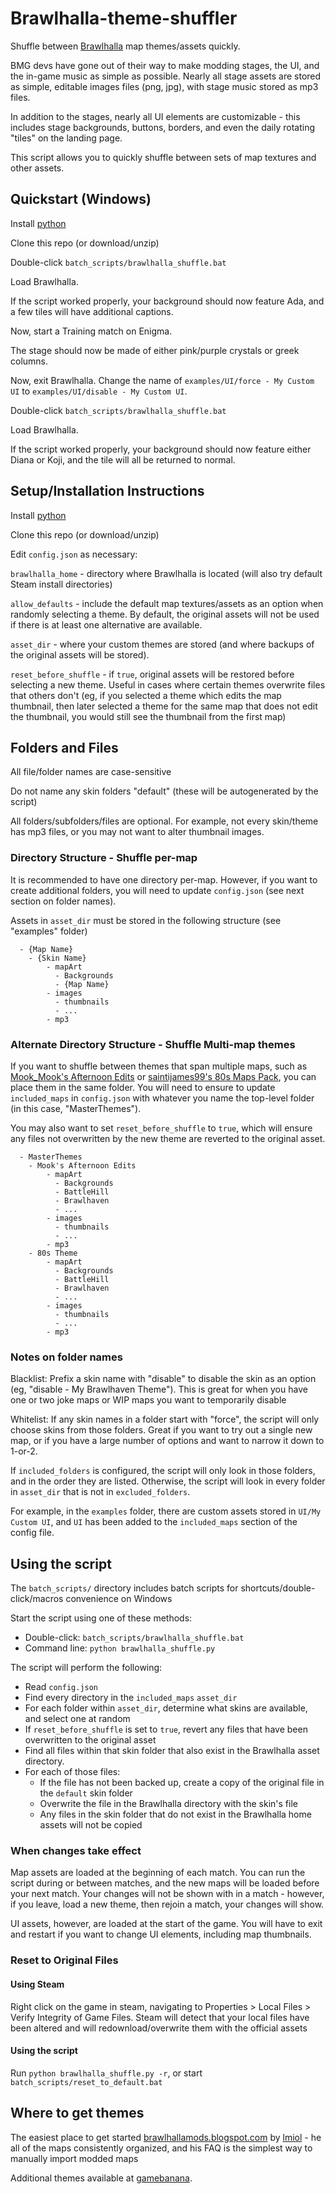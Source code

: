 # Brawlhalla-theme-shuffler

Shuffle between [Brawlhalla](http://www.brawlhalla.com/) map themes/assets quickly.

BMG devs have gone out of their way to make modding stages, the UI, and the in-game music as simple as possible. Nearly all stage assets are stored as simple, editable images files (png, jpg), with stage music stored as mp3 files.

In addition to the stages, nearly all UI elements are customizable - this includes stage backgrounds, buttons, borders, and even the daily rotating "tiles" on the landing page.

This script allows you to quickly shuffle between sets of map textures and other assets.

## Quickstart (Windows)

Install [python](https://www.python.org/downloads/)

Clone this repo (or download/unzip)

Double-click `batch_scripts/brawlhalla_shuffle.bat`

Load Brawlhalla.

If the script worked properly, your background should now feature Ada, and a few tiles will have additional captions.

Now, start a Training match on Enigma.

The stage should now be made of either pink/purple crystals or greek columns.

Now, exit Brawlhalla. Change the name of `examples/UI/force - My Custom UI` to `examples/UI/disable - My Custom UI`. 

Double-click `batch_scripts/brawlhalla_shuffle.bat`

Load Brawlhalla.

If the script worked properly, your background should now feature either Diana or Koji, and the tile will all be returned to normal.


## Setup/Installation Instructions

Install [python](https://www.python.org/downloads/)

Clone this repo (or download/unzip)

Edit `config.json` as necessary:

   `brawlhalla_home` - directory where Brawlhalla is located (will also try default Steam install directories)

   `allow_defaults` - include the default map textures/assets as an option when randomly selecting a theme. By default, the original assets will not be used if there is at least one alternative are available. 

   `asset_dir` - where your custom themes are stored (and where backups of the original assets will be stored). 

   `reset_before_shuffle` - if `true`, original assets will be restored before selecting a new theme. Useful in cases where certain themes overwrite files that others don't (eg, if you selected a theme which edits the map thumbnail, then later selected a theme for the same map that does not edit the thumbnail, you would still see the thumbnail from the first map)


## Folders and Files

All file/folder names are case-sensitive

Do not name any skin folders "default" (these will be autogenerated by the script)

All folders/subfolders/files are optional. For example, not every skin/theme has mp3 files, or you may not want to alter thumbnail images.

### Directory Structure - Shuffle per-map

It is recommended to have one directory per-map. However, if you want to create additional folders, you will need to update `config.json` (see next section on folder names).

Assets in `asset_dir` must be stored in the following structure (see "examples" folder)

```
  - {Map Name}
    - {Skin Name}
        - mapArt
          - Backgrounds
          - {Map Name}
        - images
          - thumbnails
          - ...
        - mp3
```

### Alternate Directory Structure - Shuffle Multi-map themes

If you want to shuffle between themes that span multiple maps, such as [Mook_Mook's Afternoon Edits](https://gamebanana.com/maps/204413) or [saintijames99's 80s Maps Pack](https://gamebanana.com/maps/202608), you can place them in the same folder. You will need to ensure to update `included_maps` in `config.json` with whatever you name the top-level folder (in this case, "MasterThemes").

You may also want to set `reset_before_shuffle` to `true`, which will ensure any files not overwritten by the new theme are reverted to the original asset. 

```
  - MasterThemes
    - Mook's Afternoon Edits
        - mapArt
          - Backgrounds
          - BattleHill
          - Brawlhaven
          - ...
        - images
          - thumbnails
          - ...
        - mp3
    - 80s Theme
        - mapArt
          - Backgrounds
          - BattleHill
          - Brawlhaven
          - ...
        - images
          - thumbnails
          - ...
        - mp3
```

### Notes on folder names

Blacklist: Prefix a skin name with "disable" to disable the skin as an option (eg, "disable - My Brawlhaven Theme"). This is great for when you have one or two joke maps or WIP maps you want to temporarily disable

Whitelist: If any skin names in a folder start with "force", the script will only choose skins from those folders. Great if you want to try out a single new map, or if you have a large number of options and want to narrow it down to 1-or-2.

If `included_folders` is configured, the script will only look in those folders, and in the order they are listed. Otherwise, the script will look in every folder in `asset_dir` that is not in `excluded_folders`.

For example, in the `examples` folder, there are custom assets stored in `UI/My Custom UI`, and `UI` has been added to the `included_maps` section of the config file.


## Using the script

The `batch_scripts/` directory includes batch scripts for shortcuts/double-click/macros convenience on Windows

Start the script using one of these methods:
- Double-click: `batch_scripts/brawlhalla_shuffle.bat` 
- Command line: `python brawlhalla_shuffle.py`

The script will perform the following:

- Read `config.json`
- Find every directory in the `included_maps`  `asset_dir`
- For each folder within `asset_dir`, determine what skins are available, and select one at random
- If `reset_before_shuffle` is set to `true`, revert any files that have been overwritten to the original asset 
- Find all files within that skin folder that also exist in the Brawlhalla asset directory. 
- For each of those files:
  - If the file has not been backed up, create a copy of the original file in the `default` skin folder
  - Overwrite the file in the Brawlhalla directory with the skin's file
  - Any files in the skin folder that do not exist in the Brawlhalla home assets will not be copied 

### When changes take effect

Map assets are loaded at the beginning of each match. You can run the script during or between matches, and the new maps will be loaded before your next match. Your changes will not be shown with in a match - however, if you leave, load a new theme, then rejoin a match, your changes will show.

UI assets, however, are loaded at the start of the game. You will have to exit and restart if you want to change UI elements, including map thumbnails.

### Reset to Original Files

#### Using Steam

Right click on the game in steam, navigating to Properties > Local Files > Verify Integrity of Game Files. Steam will detect that your local files have been altered and will redownload/overwrite them with the official assets

#### Using the script

Run `python brawlhalla_shuffle.py -r`, or start `batch_scripts/reset_to_default.bat`

## Where to get themes

The easiest place to get started [brawlhallamods.blogspot.com](https://brawlhallamods.blogspot.com/) by [lmiol](https://steamcommunity.com/sharedfiles/filedetails/?id=1220997335) - he all of the maps consistently organized, and his FAQ is the simplest way to manually import modded maps 

Additional themes available at [gamebanana](https://gamebanana.com/maps/games/5704).